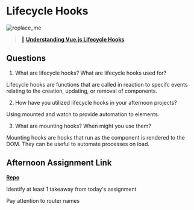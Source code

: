 # Lifecycle Hooks

![replace_me](https://codeworks.blob.core.windows.net/public/assets/img/illustrations/placeholder.svg)

> **📖 [Understanding Vue.js Lifecycle Hooks](https://codeworksacademy.com/fs-student-guide/resources/wk6/03-Vue-Lifecycle-Hooks)**

## Questions

1. What are lifecycle hooks? What are lifecycle hooks used for?

Lifecycle hooks are functions that are called in reaction to specifc events relating to the creation, updating, or removal of components.

2. How have you utilized lifecycle hooks in your afternoon projects?

Using mounted and watch to provide automation to elements.

3. What are mounting hooks? When might you use them?

Mounting hooks are hooks that run as the component is rendered to the DOM. They can be useful to automate processes on load.

## Afternoon Assignment Link

**[Repo](https://github.com/JWagstaff-Leon/codeworks_vue-gregslist)**

Identify at least 1 takeaway from today's assignment

Pay attention to router names
